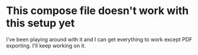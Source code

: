 # This compose file doesn't work with this setup yet
I've been playing around with it and I can get everything to work except PDF exporting. I'll keep working on it.